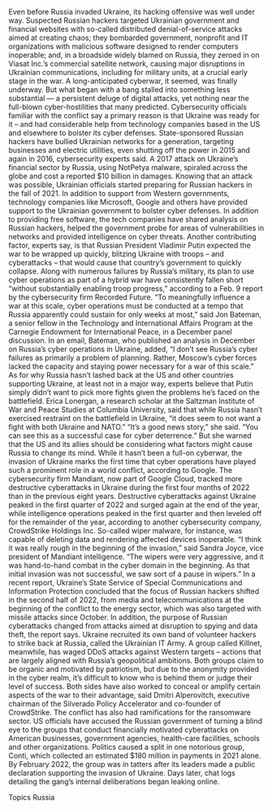Even before Russia invaded Ukraine, its hacking offensive was well under way.
Suspected Russian hackers targeted Ukrainian government and financial websites with so-called distributed denial-of-service attacks aimed at creating chaos; they bombarded government, nonprofit and IT organizations with malicious software designed to render computers inoperable;  and, in a broadside widely blamed on Russia, they zeroed in on Viasat Inc.’s commercial satellite network, causing major disruptions in Ukrainian communications, including for military units, at a crucial early stage in the war.
A long-anticipated cyberwar, it seemed, was finally underway. But what began with a bang stalled into something less substantial — a persistent deluge of digital attacks, yet nothing near the full-blown cyber-hostilities that many predicted.
Cybersecurity officials familiar with the conflict say a primary reason is that Ukraine was ready for it – and had considerable help from technology companies based in the US and elsewhere to bolster its cyber defenses.
State-sponsored Russian hackers have bullied Ukrainian networks for a generation, targeting businesses and electric utilities, even shutting off the power in 2015 and again in 2016, cybersecurity experts said. A 2017 attack on Ukraine’s financial sector by Russia, using NotPetya malware, spiraled across the globe and cost a reported $10 billion in damages.
Knowing that an attack was possible, Ukrainian officials started preparing for Russian hackers in the fall of 2021. In addition to support from Western governments, technology companies like Microsoft, Google and others have provided support to the Ukrainian government to bolster cyber defenses. In addition to providing free software, the tech companies have shared analysis on Russian hackers, helped the government probe for areas of vulnerabilities in networks and provided intelligence on cyber threats.
Another contributing factor, experts say, is that Russian President Vladimir Putin expected the war to be wrapped up quickly, blitzing Ukraine with troops – and cyberattacks – that would cause that country’s government to quickly collapse. Along with numerous failures by Russia’s military, its plan to use cyber operations as part of a hybrid war have consistently fallen short “without substantially enabling troop progress,” according to a Feb. 9 report by the cybersecurity firm Recorded Future.
“To meaningfully influence a war at this scale, cyber operations must be conducted at a tempo that Russia apparently could sustain for only weeks at most,” said Jon Bateman, a senior fellow in the Technology and International Affairs Program at the Carnegie Endowment for International Peace, in a December panel discussion.
In an email, Bateman, who published an analysis in December on Russia’s cyber operations in Ukraine, added, “I don’t see Russia’s cyber failures as primarily a problem of planning. Rather, Moscow’s cyber forces lacked the capacity and staying power necessary for a war of this scale.”
As for why Russia hasn’t lashed back at the US and other countries supporting Ukraine, at least not in a major way, experts believe that Putin simply didn’t want to pick more fights given the problems he’s faced on the battlefield.
Erica Lonergan, a research scholar at the Saltzman Institute of War and Peace Studies at Columbia University, said that while Russia hasn’t exercised restraint on the battlefield in Ukraine, “it does seem to not want a fight with both Ukraine and NATO.”
“It’s a good news story,” she said. “You can see this as a successful case for cyber deterrence.” But she warned that the US and its allies should be considering what factors might cause Russia to change its mind.
While it hasn’t been a full-on cyberwar, the invasion of Ukraine marks the first time that cyber operations have played such a prominent role in a world conflict, according to Google.  The cybersecurity firm Mandiant, now part of Google Cloud, tracked more destructive cyberattacks in Ukraine during the first four months of 2022 than in the previous eight years.
Destructive cyberattacks against Ukraine peaked in the first quarter of 2022 and surged again at the end of the year, while intelligence operations peaked in the first quarter and then leveled off for the remainder of the year, according to another cybersecurity company, CrowdStrike Holdings Inc. So-called wiper malware, for instance, was capable of deleting data and rendering affected devices inoperable.
“I think it was really rough in the beginning of the invasion,” said Sandra Joyce, vice president of Mandiant intelligence. “The wipers were very aggressive, and it was hand-to-hand combat in the cyber domain in the beginning. As that initial invasion was not successful, we saw sort of a pause in wipers.”
In a recent report, Ukraine’s State Service of Special Communications and Information Protection concluded that the focus of Russian hackers shifted in the second half of 2022, from media and telecommunications at the beginning of the conflict to the energy sector, which was also targeted with missile attacks since October. In addition, the purpose of Russian cyberattacks changed from attacks aimed at disruption to spying and data theft, the report says.
Ukraine recruited its own band of volunteer hackers to strike back at Russia, called the Ukrainian IT Army. A group called Killnet, meanwhile, has waged DDoS attacks against Western targets – actions that are largely aligned with Russia’s geopolitical ambitions.
Both groups claim to be organic and motivated by patriotism, but due to the anonymity provided in the cyber realm, it’s difficult to know who is behind them or judge their level of success. Both sides have also worked to conceal or amplify certain aspects of the war to their advantage, said Dmitri Alperovitch, executive chairman of the Silverado Policy Accelerator and co-founder of CrowdStrike.
The conflict has also had ramifications for the ransomware sector. US officials have accused the Russian government of turning a blind eye to the groups that conduct financially motivated cyberattacks on American businesses, government agencies, health-care facilities, schools and other organizations.
Politics caused a split in one notorious group, Conti, which collected an estimated $180 million in payments in 2021 alone. By February 2022, the group was in tatters after its leaders made a public declaration supporting the invasion of Ukraine. Days later, chat logs detailing the gang’s internal deliberations began leaking online.

Topics
Russia
